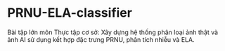 # PRNU-ELA-classifier
Bài tập lớn môn Thực tập cơ sở: Xây dựng hệ thống phân loại ảnh thật và ảnh AI sử dụng kết hợp đặc trưng PRNU, phân tích nhiễu và ELA.
